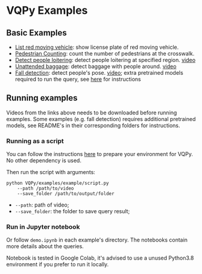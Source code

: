# VQPy Examples

## Basic Examples

- [List red moving vehicle](list_red_moving_vehicle): show license plate of red moving vehicle.
- [Pedestrian Counting](count_person): count the number of pedestrians at the crosswalk.
- [Detect people loitering](loitering): detect people loitering at specified region. [video](https://youtu.be/EuLMrUFNRxQ)
- [Unattended baggage](unattended_baggage): detect baggage with people around. [video](https://www.kaggle.com/datasets/szahid405/baggage?select=baggage.mp4)
- [Fall detection](fall_detection): detect people's pose. [video](https://youtu.be/ctniCxIdpTY); extra pretrained models required to run the query, see [here](fall_detection/README.md) for instructions

## Running examples

Videos from the links above needs to be downloaded before running examples. Some examples (e.g. fall detection) requires additional pretrained models, see README's in their corresponding folders for instructions.

### Running as a script

You can follow the instructions [here](../../README.md#installation) to prepare your environment for VQPy. No other dependency is used.

Then run the script with arguments:

```shell
python VQPy/examples/example/script.py
    --path /path/to/video
    --save_folder /path/to/output/folder
```

- `--path`: path of video;
- `--save_folder`: the folder to save query result;

### Run in Jupyter notebook

Or follow `demo.ipynb` in each example's directory. The notebooks contain more details about the queries.

Notebook is tested in Google Colab, it's advised to use a unused Python3.8 environment if you prefer to run it locally.
